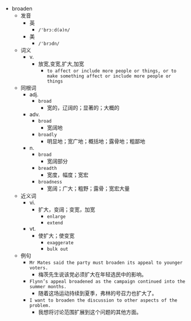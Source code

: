 - broaden
  - 发音
    - 英
      - `/'brɔːd(ə)n/`
    - 美
      - `/'brɔdn/`
  - 词义
    - v.
      - 放宽,变宽,扩大,加宽
        - `to affect or include more people or things, or to make something affect or include more people or things`
  - 同根词
    - adj.
      - `broad`
        - 宽的，辽阔的；显著的；大概的
    - adv.
      - `broad`
        - 宽阔地
      - `broadly`
        - 明显地；宽广地；概括地；露骨地；粗鄙地
    - n.
      - `broad`
        - 宽阔部分
      - `breadth`
        - 宽度，幅度；宽宏
      - `broadness`
        - 宽阔；广大；粗野；露骨；宽宏大量
  - 近义词
    - vi.
      - 扩大，变阔；变宽，加宽
        - `enlarge`
        - `extend`
    - vt.
      - 使扩大；使变宽
        - `exaggerate`
        - `bulk out`
  - 例句
    - `Mr Mates said the party must broaden its appeal to younger voters.`
      - 梅茨先生说该党必须扩大在年轻选民中的影响。
    - `Flynn’s appeal broadened as the campaign continued into the summer months.`
      - 随着这场运动持续到夏季，弗林的号召力也扩大了。
    - `I want to broaden the discussion to other aspects of the problem.`
      - 我想将讨论范围扩展到这个问题的其他方面。

